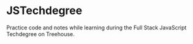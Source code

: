 # JSTechdegree
Practice code and notes while learning during the Full Stack JavaScript Techdegree on Treehouse. 
